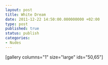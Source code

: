 ```yaml
---
layout: post
title: White Dream
date: 2011-12-22 14:50:00.000000000 +02:00
type: post
published: true
status: publish
categories:
- Nudes
---
```


[gallery columns="1" size="large" ids="50,65"]

